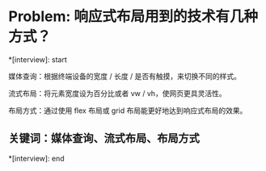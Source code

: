 # Problem: 响应式布局用到的技术有几种方式？

*[interview]: start

媒体查询：根据终端设备的宽度 / 长度 / 是否有触摸，来切换不同的样式。

流式布局：将元素宽度设为百分比或者 vw / vh，使网页更具灵活性。

布局方式：通过使用 flex 布局或 grid 布局能更好地达到响应式布局的效果。

## 关键词：媒体查询、流式布局、布局方式
*[interview]: end
